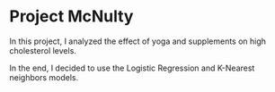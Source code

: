 Project McNulty
=======
In this project, I analyzed the effect of yoga and supplements on high cholesterol levels.

In the end, I decided to use the Logistic Regression and K-Nearest neighbors models.